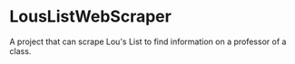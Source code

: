 # LousListWebScraper
A project that can scrape Lou's List to find information on a professor of a class.
